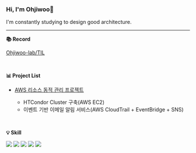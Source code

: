 ### Hi, I'm Ohjiwoo👋 

I'm constantly studying to design good architecture.
<hr/>

**📚 Record**

[Ohjiwoo-lab/TIL](https://github.com/Ohjiwoo-lab/TIL)

<br/>

**📊 Project List**

- [AWS 리소스 동적 관리 프로젝트](https://github.com/Ohjiwoo-lab/cloud-project)
  
  - HTCondor Cluster 구축(AWS EC2)
  - 이벤트 기반 이메일 알림 서비스(AWS CloudTrail + EventBridge + SNS)

<br/>

**💡 Skill**

<div>
  <img src="https://img.shields.io/badge/Amazon AWS-232F3E?style=flat-square&logo=Amazon AWS&logoColor=white">
  <img src="https://img.shields.io/badge/python-3776AB?style=flat-square&logo=python&logoColor=white">
  <img src="https://img.shields.io/badge/Linux-FCC624?style=flat-square&logo=Linux&logoColor=black">
  <img src="https://img.shields.io/badge/Git-F05032?style=flat-square&logo=Git&logoColor=white">
  <img src="https://img.shields.io/badge/github-181717?style=flat-square&logo=github&logoColor=white">
</div>
